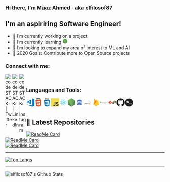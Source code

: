 ### Hi there, I'm Maaz Ahmed - aka elfilosof87

## I'm an aspiriring Software Engineer!
- 🔭 I’m currently working on a project
- 🌱 I’m currently learning <img alt="Node.js" width="16px" src="https://raw.githubusercontent.com/github/explore/80688e429a7d4ef2fca1e82350fe8e3517d3494d/topics/nodejs/nodejs.png" />
- 👯 I’m looking to expand my area of interest to ML and AI
- 🥅 2020 Goals: Contribute more to Open Source projects

### Connect with me:


[<img align="left" alt="codeSTACKr | Twitter" width="22px" src="https://cdn.jsdelivr.net/npm/simple-icons@v3/icons/twitter.svg" />][twitter]
[<img align="left" alt="codeSTACKr | LinkedIn" width="22px" src="https://cdn.jsdelivr.net/npm/simple-icons@v3/icons/linkedin.svg" />][linkedin]
[<img align="left" alt="codeSTACKr | Instagram" width="22px" src="https://cdn.jsdelivr.net/npm/simple-icons@v3/icons/instagram.svg" />][instagram]

<br />

### Languages and Tools:

<img align="left" alt="Visual Studio Code" width="26px" src="https://raw.githubusercontent.com/github/explore/80688e429a7d4ef2fca1e82350fe8e3517d3494d/topics/visual-studio-code/visual-studio-code.png" />
<img align="left" alt="HTML5" width="26px" src="https://raw.githubusercontent.com/github/explore/80688e429a7d4ef2fca1e82350fe8e3517d3494d/topics/html/html.png" />
<img align="left" alt="CSS3" width="26px" src="https://raw.githubusercontent.com/github/explore/80688e429a7d4ef2fca1e82350fe8e3517d3494d/topics/css/css.png" />
<img align="left" alt="JavaScript" width="26px" src="https://raw.githubusercontent.com/github/explore/80688e429a7d4ef2fca1e82350fe8e3517d3494d/topics/javascript/javascript.png" />
<img align="left" alt="React" width="26px" src="https://raw.githubusercontent.com/github/explore/80688e429a7d4ef2fca1e82350fe8e3517d3494d/topics/react/react.png" />
<img align="left" alt="Node.js" width="26px" src="https://raw.githubusercontent.com/github/explore/80688e429a7d4ef2fca1e82350fe8e3517d3494d/topics/nodejs/nodejs.png" />
<img align="left" alt="SQL" width="26px" src="https://raw.githubusercontent.com/github/explore/80688e429a7d4ef2fca1e82350fe8e3517d3494d/topics/sql/sql.png" />
<img align="left" alt="MySQL" width="26px" src="https://raw.githubusercontent.com/github/explore/80688e429a7d4ef2fca1e82350fe8e3517d3494d/topics/mysql/mysql.png" />
<img align="left" alt="Firebase" width="26px" src="https://raw.githubusercontent.com/github/explore/80688e429a7d4ef2fca1e82350fe8e3517d3494d/topics/firebase/firebase.png" />
<img align="left" alt="MongoDB" width="26px" src="https://raw.githubusercontent.com/github/explore/80688e429a7d4ef2fca1e82350fe8e3517d3494d/topics/mongodb/mongodb.png" />
<img align="left" alt="Git" width="26px" src="https://raw.githubusercontent.com/github/explore/80688e429a7d4ef2fca1e82350fe8e3517d3494d/topics/git/git.png" />
<img align="left" alt="GitHub" width="26px" src="https://raw.githubusercontent.com/github/explore/78df643247d429f6cc873026c0622819ad797942/topics/github/github.png" />
<img align="left" alt="terminal" width="26px" src="https://raw.githubusercontent.com/github/explore/80688e429a7d4ef2fca1e82350fe8e3517d3494d/topics/terminal/terminal.png" />

<br />
<br />



## 📂 Latest Repositories
<!-- REPO:START -->
[![ReadMe Card](https://github-readme-stats.vercel.app/api/pin/?username=elfilosof87&repo=GrievanceSystem2020)](https://github.com/elfilosof87/GrievanceSystem2020)
<br />
[![ReadMe Card](https://github-readme-stats.vercel.app/api/pin/?username=elfilosof87&repo=Restaurant-Database-Management-System)](https://github.com/elfilosof87/Restaurant-Database-Management-System)
<br />
[![ReadMe Card](https://github-readme-stats.vercel.app/api/pin/?username=elfilosof87&repo=Covid19-Track)](https://github.com/elfilosof87/Covid19-Track)

<!-- REPO:END -->


---
[![Top Langs](https://github-readme-stats.vercel.app/api/top-langs/?username=elfilosof87&layout=compact)](https://github.com/anuraghazra/github-readme-stats)
<br />

---
<!-- CARD:START -->
<img align="left" alt="elfilosof87's Github Stats" src="https://github-readme-stats.vercel.app/api?username=elfilosof87&show_icons=true&hide_border=true&count_private=true&theme=tokyonight" />
<br />
<!-- CARD:END -->



[twitter]: https://twitter.com/elfilosof87
[instagram]: https://www.instagram.com/elfilosof/
[linkedin]: https://www.linkedin.com/in/maazahmed87/
